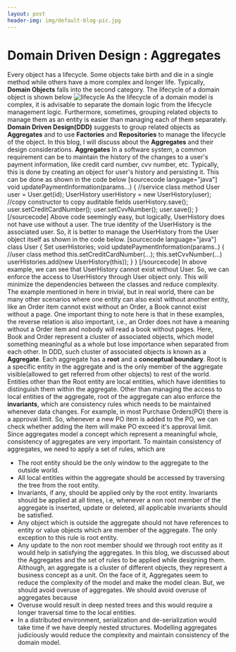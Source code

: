 ```yaml
---
layout: post
header-img: img/default-blog-pic.jpg
---
```


# Domain Driven Design : Aggregates

Every object has a lifecycle. Some objects take birth and die in a single method while others have a more complex and longer life. Typically, **Domain Objects** falls into the second category. The lifecycle of a domain object is shown below ![lifecycle](/wp-content/uploads/2009/12/lifecycle-300x192.png) As the lifecycle of a domain model is complex, it is advisable to separate the domain logic from the lifecycle management logic. Furthermore, sometimes, grouping related objects to manage them as an entity is easier than managing each of them separately. **Domain Driven Design(DDD)** suggests to group related objects as **Aggregates** and to use **Factories** and **Repositories** to manage the lifecycle of the object. In this blog, I will discuss about the **Aggregates** and their design considerations. **Aggregates** In a software system, a common requirement can be to maintain the history of the changes to a user's payment information, like credit card number, cvv number, etc. Typically, this is done by creating an object for user's history and persisting it. This can be done as shown in the code below [sourcecode language="java"] void updatePaymentInformation(params...) { //service class method User user = User.get(id); UserHistory userHistory = new UserHistory(user); //copy constructor to copy auditable fields userHistory.save(); user.setCreditCardNumber(); user.setCvvNumber(); user.save(); } [/sourcecode] Above code seemingly easy, but logically, UserHistory does not have use without a user. The true identity of the UserHistory is the associated user. So, it is better to manage the UserHistory from the User object itself as shown in the code below. [sourcecode language="java"] class User { Set<UserHistory> userHistories; void updatePaymentInformation(params..) { //user class method this.setCreditCardNumber(...); this.setCvvNumber(...) userHistories.add(new UserHistory(this)); } } [/sourcecode] In above example, we can see that UserHistory cannot exist without User. So, we can enforce the access to UserHistory through User object only. This will minimize the dependencies between the classes and reduce complexity. The example mentioned in here in trivial, but in real world, there can be many other scenarios where one entity can also exist without another entity, like an Order item cannot exist without an Order, a Book cannot exist without a page. One important thing to note here is that in these examples, the reverse relation is also important, i.e., an Order does not have a meaning without a Order item and nobody will read a book without pages. Here, Book and Order represent a cluster of associated objects, which model something meaningful as a whole but lose importance when separated from each other. In DDD, such cluster of associated objects is known as a **Aggregate**. Each aggregate has a **root** and a **conceptual boundary**. Root is a specific entity in the aggregate and is the only member of the aggregate visible(allowed to get referred from other objects) to rest of the world. Entities other than the Root entity are local entities, which have identities to distinguish them within the aggregate. Other than managing the access to local entities of the aggregate, root of the aggregate can also enforce the **invariants**, which are consistency rules which needs to be maintained whenever data changes. For example, in most Purchase Orders(PO) there is a approval limit. So, whenever a new PO item is added to the PO, we can check whether adding the item will make PO exceed it's approval limit. Since aggregates model a concept which represent a meaningful whole, consistency of aggregates are very important. To maintain consistency of aggregates, we need to apply a set of rules, which are 

  * The root entity should be the only window to the aggregate to the outside world.
  * All local entities within the aggregate should be accessed by traversing the tree from the root entity.
  * Invariants, if any, should be applied only by the root entity. Invariants should be applied at all times, i.e, whenever a non root member of the aggregate is inserted, update or deleted, all applicable invariants should be satisfied.
  * Any object which is outside the aggregate should not have references to entity or value objects which are member of the aggregate. The only exception to this rule is root entity.
  * Any update to the non root member should we through root entity as it would help in satisfying the aggregates.
In this blog, we discussed about the Aggregates and the set of rules to be applied while designing them. Although, an aggregate is a cluster of different objects, they represent a business concept as a unit. On the face of it, Aggregates seem to reduce the complexity of the model and make the model clean. But, we should avoid overuse of aggregates. We should avoid overuse of aggregates because 
  * Overuse would result in deep nested trees and this would require a longer traversal time to the local entities.
  * In a distributed environment, serialization and de-serialization would take time if we have deeply nested structures.
Modelling aggregates judiciously would reduce the complexity and maintain consistency of the domain model.